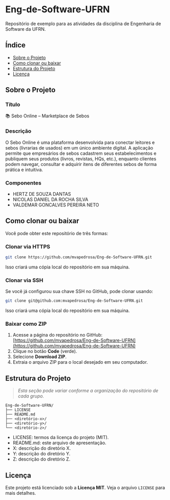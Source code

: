 # Eng-de-Software-UFRN

Repositório de exemplo para as atividades da disciplina de Engenharia de Software da UFRN.

## Índice

- [Sobre o Projeto](#sobre-o-projeto)
- [Como clonar ou baixar](#como-clonar-ou-baixar)  
- [Estrutura do Projeto](#estrutura-do-projeto)  
- [Licença](#licença)  

## Sobre o Projeto

### Título
📚 Sebo Online – Marketplace de Sebos

### Descrição
O Sebo Online é uma plataforma desenvolvida para conectar leitores e sebos (livrarias de usados) em um único ambiente digital. A aplicação permite que empresários de sebos cadastrem seus estabelecimentos e publiquem seus produtos (livros, revistas, HQs, etc.), enquanto clientes podem navegar, consultar e adquirir itens de diferentes sebos de forma prática e intuitiva.

### Componentes
- HERTZ DE SOUZA DANTAS
- NICOLAS DANIEL DA ROCHA SILVA
- VALDEMAR GONCALVES PEREIRA NETO

## Como clonar ou baixar

Você pode obter este repositório de três formas:

### Clonar via HTTPS

```bash
git clone https://github.com/mvapedrosa/Eng-de-Software-UFRN.git
```

Isso criará uma cópia local do repositório em sua máquina.

### Clonar via SSH

Se você já configurou sua chave SSH no GitHub, pode clonar usando:

```bash
git clone git@github.com:mvapedrosa/Eng-de-Software-UFRN.git
```

Isso criará uma cópia local do repositório em sua máquina.

### Baixar como ZIP

1. Acesse a página do repositório no GitHub:
   [https://github.com/mvapedrosa/Eng-de-Software-UFRN](https://github.com/mvapedrosa/Eng-de-Software-UFRN)
2. Clique no botão **Code** (verde).
3. Selecione **Download ZIP**.
4. Extraia o arquivo ZIP para o local desejado em seu computador.


## Estrutura do Projeto

> *Esta seção pode variar conforme a organização do repositório de cada grupo.*

```
Eng-de-Software-UFRN/
├── LICENSE
├── README.md
├── <diretório-x>/
├── <diretório-y>/
└── <diretório-z>/
```

- LICENSE: termos da licença do projeto (MIT).
- README.md: este arquivo de apresentação.
- X: descrição do diretório X.
- Y: descrição do diretório Y.
- Z: descrição do diretório Z.

## Licença

Este projeto está licenciado sob a **Licença MIT**. Veja o arquivo `LICENSE` para mais detalhes.
